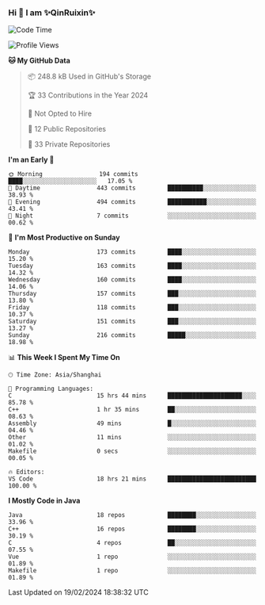 <!--
**QinRuixin/QinRuixin** is a ✨ _special_ ✨ repository because its `README.md` (this file) appears on your GitHub profile.

Here are some ideas to get you started:

- 🔭 I’m currently working on ...
- 🌱 I’m currently learning ...
- 👯 I’m looking to collaborate on ...
- 🤔 I’m looking for help with ...
- 💬 Ask me about ...
- 📫 How to reach me: ...
- 😄 Pronouns: ...
- ⚡ Fun fact: ...
-->


### Hi 👋 I am ✨QinRuixin✨

<!--START_SECTION:waka-->
![Code Time](http://img.shields.io/badge/Code%20Time-979%20hrs%2024%20mins-blue)

![Profile Views](http://img.shields.io/badge/Profile%20Views-0-blue)

**🐱 My GitHub Data** 

> 📦 248.8 kB Used in GitHub's Storage 
 > 
> 🏆 33 Contributions in the Year 2024
 > 
> 🚫 Not Opted to Hire
 > 
> 📜 12 Public Repositories 
 > 
> 🔑 33 Private Repositories 
 > 
**I'm an Early 🐤** 

```text
🌞 Morning                194 commits         ████░░░░░░░░░░░░░░░░░░░░░   17.05 % 
🌆 Daytime                443 commits         ██████████░░░░░░░░░░░░░░░   38.93 % 
🌃 Evening                494 commits         ███████████░░░░░░░░░░░░░░   43.41 % 
🌙 Night                  7 commits           ░░░░░░░░░░░░░░░░░░░░░░░░░   00.62 % 
```
📅 **I'm Most Productive on Sunday** 

```text
Monday                   173 commits         ████░░░░░░░░░░░░░░░░░░░░░   15.20 % 
Tuesday                  163 commits         ████░░░░░░░░░░░░░░░░░░░░░   14.32 % 
Wednesday                160 commits         ████░░░░░░░░░░░░░░░░░░░░░   14.06 % 
Thursday                 157 commits         ███░░░░░░░░░░░░░░░░░░░░░░   13.80 % 
Friday                   118 commits         ███░░░░░░░░░░░░░░░░░░░░░░   10.37 % 
Saturday                 151 commits         ███░░░░░░░░░░░░░░░░░░░░░░   13.27 % 
Sunday                   216 commits         █████░░░░░░░░░░░░░░░░░░░░   18.98 % 
```


📊 **This Week I Spent My Time On** 

```text
🕑︎ Time Zone: Asia/Shanghai

💬 Programming Languages: 
C                        15 hrs 44 mins      █████████████████████░░░░   85.78 % 
C++                      1 hr 35 mins        ██░░░░░░░░░░░░░░░░░░░░░░░   08.63 % 
Assembly                 49 mins             █░░░░░░░░░░░░░░░░░░░░░░░░   04.46 % 
Other                    11 mins             ░░░░░░░░░░░░░░░░░░░░░░░░░   01.02 % 
Makefile                 0 secs              ░░░░░░░░░░░░░░░░░░░░░░░░░   00.05 % 

🔥 Editors: 
VS Code                  18 hrs 21 mins      █████████████████████████   100.00 % 
```

**I Mostly Code in Java** 

```text
Java                     18 repos            ████████░░░░░░░░░░░░░░░░░   33.96 % 
C++                      16 repos            ████████░░░░░░░░░░░░░░░░░   30.19 % 
C                        4 repos             ██░░░░░░░░░░░░░░░░░░░░░░░   07.55 % 
Vue                      1 repo              ░░░░░░░░░░░░░░░░░░░░░░░░░   01.89 % 
Makefile                 1 repo              ░░░░░░░░░░░░░░░░░░░░░░░░░   01.89 % 
```




 Last Updated on 19/02/2024 18:38:32 UTC
<!--END_SECTION:waka-->
